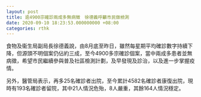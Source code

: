 ```yaml
---
layout: post
title: 逾4900宗確診兩成多無病徵　徐德義呼籲市民做檢測
date: 2020-09-10 18:23:53.000000000 +08:00
categories: rthk
---
```


食物及衞生局副局長徐德義說，由8月底至昨日，雖然每星期平均確診數字持續下降，但源頭不明個案仍佔約三成，至今4900多宗確診個案，當中兩成多患者並無病徵，希望市民繼續參與普及社區檢測計劃，及早發現及診治，以及進一步掌握疫情。

另外，醫管局表示，再多25名確診者出院，至今累計4582名確診者康復出院，現時有193名確診者留院，其中21人情況危殆，8人嚴重，其餘164人情況穩定。
